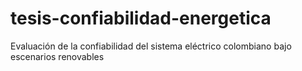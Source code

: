 # tesis-confiabilidad-energetica
Evaluación de la confiabilidad del sistema eléctrico colombiano bajo escenarios renovables
